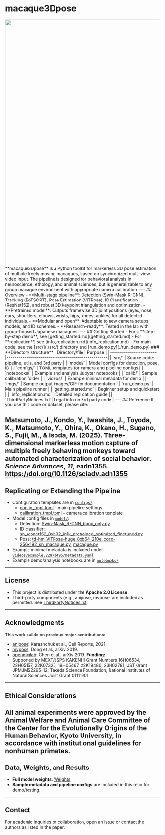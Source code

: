 # macaque3Dpose
<img src="./imgs/MovieS1.gif" width="800">
**macaque3Dpose** is a Python toolkit for markerless 3D pose estimation of multiple freely moving macaques, based on synchronized multi-view video input. The pipeline is designed for behavioral analysis in neuroscience, ethology, and animal sciences, but is generalizable to any group macaque environment with appropriate camera calibration.
---
## Overview
- **Multi-stage pipeline**: Detection (Swin-Mask R-CNN), Tracking (BoTSORT), Pose Estimation (ViTPose), ID Classification (ResNet152), and robust 3D keypoint triangulation and optimization.
- **Pretrained model**: Outputs framewise 3D joint positions (eyes, nose, ears, shoulders, elbows, wrists, hips, knees, ankles) for all detected individuals.
- **Modular and open**: Adaptable to new camera setups, models, and ID schemes. 
- **Research-ready**: Tested in the lab with group-housed Japanese macaques. 
---
## Getting Started
- For a **step-by-step demo**, see [getting_started.md](getting_started.md)
- For **replication**, see [info_replication.md](info_replication.md)
- For main code, see the [src/](./src/) directory and [run_demo.py](./run_demo.py)
### **Directory structure**
| Directory/file | Purpose |
|------------------------|---------------------------------------------------|
| `src/` | Source code: pipeline, utils, and 3rd party |
| `model/` | Model configs for detection, pose, ID |
| `configs/` | TOML templates for camera and pipeline configs |
| `notebooks/` | Example and analysis Jupyter notebooks |
| `calib/` | Sample calibration folder |
| `videos/` | Example minimal metadata for demo |
| `imgs/` | Sample output images/GIF for documentation |
| `run_demo.py` | Main pipeline runner |
| `getting_started.md` | Beginner setup and quickstart |
| `info_replication.md` | Detailed replication guide |
| `ThirdPartyNotices.txt`| Legal info on 3rd party code |
---
## Reference
If you use this code or dataset, please cite:

Matsumoto, J., Kondo, Y., Iwashita, J., Toyoda, K., Matsumoto, Y., Ohira, K., Okano, H., Sugano, S., Fujii, M., & Isoda, M. (2025). Three-dimensional markerless motion capture of multiple freely behaving monkeys toward automated characterization of social behavior. *Science Advances*, *11*, eadn1355. https://doi.org/10.1126/sciadv.adn1355
---
## Replicating or Extending the Pipeline
- Configuration templates are in [`configs/`](./configs/):
  - [config_tmpl.toml](./configs/config_tmpl.toml) – main pipeline settings
  - [calibration_tmpl.toml](./configs/calibration_tmpl.toml) – camera calibration template
- Model config files in [`model/`](./model/):
  - Detection: [Swin-Mask_R-CNN_bbox_only.py](./model/detection/SWIN-Mask_R-CNN_bbox_only.py)
  - ID classifier: [sn_resnet152_8xb32_in1k_pretrained_optimized_finetuned.py](./model/id/sn_resnet152_8xb32_in1k_pretrained_optimized_finetuned.py)
  - Pose: [td-hm_ViTPose-huge_8xb64-210e_coco-256x192_sn_macaque.py](./model/pose/td-hm_ViTPose-huge_8xb64-210e_coco-256x192_sn_macaque.py), [macaque.py](./model/pose/macaque.py)
- Example minimal metadata is included under [`videos/example.22972495/metadata.yaml`](./videos/example.22972495/metadata.yaml)
- Example demo/analysis notebooks are in [`notebooks/`](./notebooks/)
---
## License
- This project is distributed under the **Apache 2.0 License**.
- Third-party components (e.g., anipose, mvpose) are included as permitted.
  See [ThirdPartyNotices.txt](./ThirdPartyNotices.txt).
---
## Acknowledgments
This work builds on previous major contributions:
- [anipose](https://github.com/lambdaloop/anipose): Karashchuk et al., Cell Reports, 2021.
- [mvpose](https://github.com/zju3dv/mvpose): Dong et al., arXiv 2019.
- [openmmlab](https://github.com/open-mmlab): Chen et al., arXiv 2019.
**Funding:**  
Supported by MEXT/JSPS KAKENHI Grant Numbers 16H06534, 22H05157, 22K07325, 19H05467, 22K19480, 23H02781; JST Grant JPMJMS2295-12; Takeda Science Foundation; National Institutes of Natural Sciences Joint Grant 01111901.
---
## Ethical Considerations
All animal experiments were approved by the Animal Welfare and Animal Care Committee of the Center for the Evolutionally Origins of the Human Behavior, Kyoto University, in accordance with institutional guidelines for nonhuman primates.
---
## Data, Weights, and Results
- **Full model weights**: [Weights](https://drive.google.com/drive/folders/1_7SV-oecFph_s7XRUSj8mqeALtF50Qk0?usp=sharing)
- **Sample metadata and pipeline configs** are included in this repo for demo/testing.
---
## Contact
For academic inquiries or collaboration, open an issue or contact the authors as listed in the paper.
